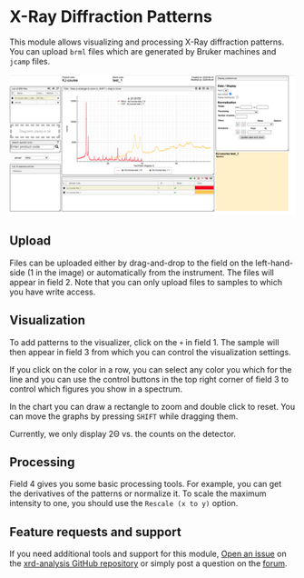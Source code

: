 # X-Ray Diffraction Patterns

This module allows visualizing and processing X-Ray diffraction patterns. You can upload `brml` files which are generated by Bruker machines and `jcamp` files.

![Screenshot of the XRD analysis module](images/analysis.png)

## Upload

Files can be uploaded either by drag-and-drop to the field on the left-hand-side (1 in the image) or automatically from the instrument. The files will appear in field 2. Note that you can only upload files to samples to which you have write access.

## Visualization

To add patterns to the visualizer, click on the `+` in field 1. The sample will then appear in field 3 from which you can control the visualization settings.

If you click on the color in a row, you can select any color you which for the line and you can use the control buttons in the top right corner of field 3 to control which figures you show in a spectrum.

In the chart you can draw a rectangle to zoom and double click to reset. You can move the graphs by pressing `SHIFT` while dragging them.

Currently, we only display 2Θ vs. the counts on the detector.

## Processing

Field 4 gives you some basic processing tools. For example, you can get the derivatives of the patterns or normalize it. To scale the maximum intensity to one, you should use the `Rescale (x to y)` option.

## Feature requests and support

If you need additional tools and support for this module, [Open an issue](https://help.github.com/en/github/managing-your-work-on-github/creating-an-issue) on the [xrd-analysis GitHub repository](https://github.com/cheminfo/xrd-analysis) or simply post a question on the [forum](https://groups.google.com/forum/#!forum/cheminfo).
